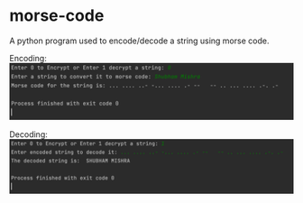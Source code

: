# morse-code
A python program used to encode/decode a string using morse code.

Encoding:  
![](https://github.com/shubham101096/morse-code/blob/master/screenshots/encode.png)

Decoding:  
![](https://github.com/shubham101096/morse-code/blob/master/screenshots/decode.png)
